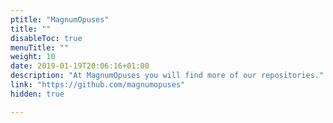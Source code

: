 ```yaml
---
ptitle: "MagnumOpuses"
title: ""
disableToc: true
menuTitle: ""
weight: 10
date: 2019-01-19T20:06:16+01:00
description: "At MagnumOpuses you will find more of our repositories."
link: "https://github.com/magnumopuses"
hidden: true

---
```



